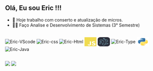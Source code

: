 ## Olá, Eu sou Eric !!!

- 🔭 Hoje trabalho com conserto e atualização de micros. 
- 👨‍🎓 Faço Analise e Desenvolvimento de Sistemas (3° Semestre)

<div style="display: inline_block"><br>
  <img align="center" alt="Eric-VScode" height="30" width="40" src="https://raw.githubusercontent.com/get-icon/geticon/master/icons/visual-studio-code.svg">
  <img align="center" alt="Eric-css" height="35" width="40" src="https://raw.githubusercontent.com/get-icon/geticon/master/icons/css-3.svg">
  <img align="center" alt="Eric-Html" height="35" width="40" src="https://raw.githubusercontent.com/get-icon/geticon/master/icons/html-5.svg">
  <img align="center" alt="Eric-Js" height="30" width="40" src="https://raw.githubusercontent.com/devicons/devicon/master/icons/javascript/javascript-plain.svg">
  <img align="center" alt="Eric-React" height="30" width="40" src="https://raw.githubusercontent.com/tandpfun/skill-icons/65dea6c4eaca7da319e552c09f4cf5a9a8dab2c8/icons/Electron.svg">
  <img align="center" alt="Eric-Type" height="30" width="40" src="https://raw.githubusercontent.com/get-icon/geticon/master/icons/typescript-icon.svg">
  <img align="center" alt="Eric-Python" height="30" width="40" src="https://raw.githubusercontent.com/devicons/devicon/master/icons/python/python-original.svg">
  <img align="center" alt="Eric-Java" height="30" width="40" src="https://raw.githubusercontent.com/get-icon/geticon/master/icons/java.svg">
</div>

## 
<div>
  <a href = "mailto:ericcostaf.w@gmail.com"><img src="https://img.shields.io/badge/-Gmail-%23333?style=for-the-badge&logo=gmail&logoColor=white" target="_blank"></a>
  <a href="https://www.linkedin.com/in/ericcostaw/" target="_blank"><img src="https://img.shields.io/badge/-LinkedIn-%230077B5?style=for-the-badge&logo=linkedin&logoColor=white" target="_blank"></a>
</div>


